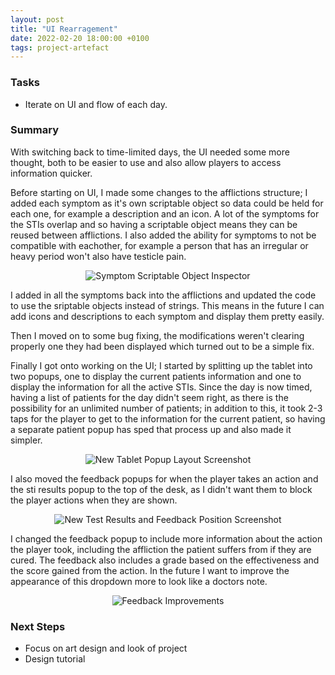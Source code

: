```yaml
---
layout: post
title: "UI Rearragement"
date: 2022-02-20 18:00:00 +0100
tags: project-artefact
---
```


### Tasks
- Iterate on UI and flow of each day.

### Summary
With switching back to time-limited days, the UI needed some more thought, both to be easier to use and also allow players to access information quicker.

Before starting on UI, I made some changes to the afflictions structure; I added each symptom as it's own scriptable object so data could be held for each one, for example a description and an icon. A lot of the symptoms for the STIs overlap and so having a scriptable object means they can be reused between afflictions. I also added the ability for symptoms to not be compatible with eachother, for example a person that has an irregular or heavy period won't also have testicle pain. 

<p align="center">
  <img src="{{site.baseurl}}/assets/symptom-scriptable-object.png" alt="Symptom Scriptable Object Inspector"/>
</p>

I added in all the symptoms back into the afflictions and updated the code to use the sriptable objects instead of strings. This means in the future I can add icons and descriptions to each symptom and display them pretty easily.

Then I moved on to some bug fixing, the modifications weren't clearing properly one they had been displayed which turned out to be a simple fix.

Finally I got onto working on the UI; I started by splitting up the tablet into two popups, one to display the current patients information and one to display the information for all the active STIs. Since the day is now timed, having a list of patients for the day didn't seem right, as there is the possibility for an unlimited number of patients; in addition to this, it took 2-3 taps for the player to get to the information for the current patient, so having a separate patient popup has sped that process up and also made it simpler.

<p align="center">
  <img src="{{site.baseurl}}/assets/new-tablet-popup-layout.png" alt="New Tablet Popup Layout Screenshot"/>
</p>

I also moved the feedback popups for when the player takes an action and the sti results popup to the top of the desk, as I didn't want them to block the player actions when they are shown.

<p align="center">
  <img src="{{site.baseurl}}/assets/new-results-and-feedback-position.png" alt="New Test Results and Feedback Position Screenshot"/>
</p>

I changed the feedback popup to include more information about the action the player took, including the affliction the patient suffers from if they are cured. The feedback also includes a grade based on the effectiveness and the score gained from the action. In the future I want to improve the appearance of this dropdown more to look like a doctors note.

<p align="center">
  <img src="{{site.baseurl}}/assets/feedback-improvements.png" alt="Feedback Improvements"/>
</p>

### Next Steps
- Focus on art design and look of project
- Design tutorial